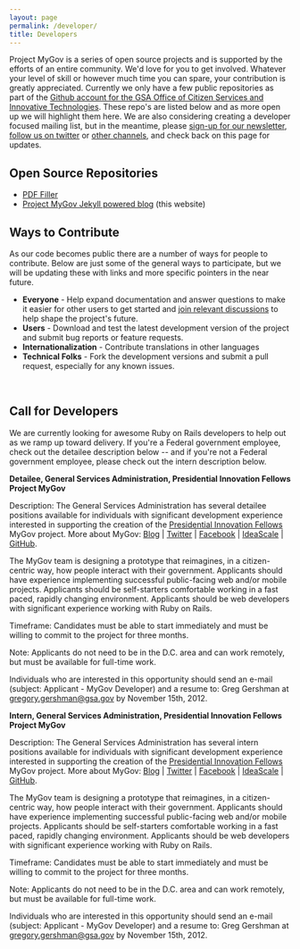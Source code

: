 ```yaml
---
layout: page
permalink: /developer/
title: Developers
---
```


Project MyGov is a series of open source projects and is supported by the efforts of an entire community. We'd love for you to get involved. Whatever your level of skill or however much time you can spare, your contribution is greatly appreciated. Currently we only have a few public repositories as part of the [Github account for the GSA Office of Citizen Services and Innovative Technologies](https://github.com/GSA-OCSIT). These repo's are listed below and as more open up we will highlight them here. We are also considering creating a developer focused mailing list, but in the meantime, please [sign-up for our newsletter](http://www.whitehouse.gov/innovationfellows/mygov), [follow us on twitter](http://bit.ly/mygovtwitter) or [other channels](http://presidential-innovation-fellows.github.com/mygov/contact/), and check back on this page for updates. 

## Open Source Repositories
* [PDF Filler](https://github.com/GSA-OCSIT/pdf-filler)
* [Project MyGov Jekyll powered blog](https://github.com/presidential-innovation-fellows/mygov) (this website)


## Ways to Contribute
As our code becomes public there are a number of ways for people to contribute. Below are just some of the general ways to participate, but we will be updating these with links and more specific pointers in the near future. 

* **Everyone** - Help expand documentation and answer questions to make it easier for other users to get started and [join relevant discussions](http://presidential-innovation-fellows.github.com/mygov/contact) to help shape the project's future.
* **Users** - Download and test the latest development version of the project and submit bug reports or feature requests.
* **Internationalization** - Contribute translations in other languages
* **Technical Folks** - Fork the development versions and submit a pull request, especially for any known issues.

<a name="call" style="text-decoration:none">&nbsp;</a>
## Call for Developers

We are currently looking for awesome Ruby on Rails developers to help out as we ramp up toward delivery. If you're a Federal government employee, check out the detailee description below -- and if you're not a Federal government employee, please check out the intern description below.

**Detailee, General Services Administration, Presidential Innovation Fellows Project MyGov**

Description: The General Services Administration has several detailee positions available for individuals with significant development experience interested in supporting the creation of the [Presidential Innovation Fellows](http://www.whitehouse.gov/innovationfellows) MyGov project. More about MyGov: [Blog](http://bit.ly/mygovblog) | [Twitter](http://bit.ly/mygovtwitter) | [Facebook](http://bit.ly/MyGovFacebook) | [IdeaScale](http://bit.ly/MyGovIdeaScale) | [GitHub](http://bit.ly/MyGovGitHub).

The MyGov team is designing a prototype that reimagines, in a citizen-centric way, how people interact with their government. Applicants should have experience implementing successful public-facing web and/or mobile projects. Applicants should be self-starters comfortable working in a fast paced, rapidly changing environment.  Applicants should be web developers with significant experience working with Ruby on Rails.

Timeframe: Candidates must be able to start immediately and must be willing to commit to the project for three months.

Note: Applicants do not need to be in the D.C. area and can work remotely, but must be available for full-time work.

Individuals who are interested in this opportunity should send an e-mail (subject: Applicant - MyGov Developer) and a resume to: Greg Gershman at gregory.gershman@gsa.gov by November 15th, 2012.

**Intern, General Services Administration, Presidential Innovation Fellows Project MyGov**

Description: The General Services Administration has several intern positions available for individuals with significant development experience interested in supporting the creation of the [Presidential Innovation Fellows](http://www.whitehouse.gov/innovationfellows) MyGov project. More about MyGov: [Blog](http://bit.ly/mygovblog) | [Twitter](http://bit.ly/mygovtwitter) | [Facebook](http://bit.ly/MyGovFacebook) | [IdeaScale](http://bit.ly/MyGovIdeaScale) | [GitHub](http://bit.ly/MyGovGitHub).

The MyGov team is designing a prototype that reimagines, in a citizen-centric way, how people interact with their government. Applicants should have experience implementing successful public-facing web and/or mobile projects. Applicants should be self-starters comfortable working in a fast paced, rapidly changing environment.  Applicants should be web developers with significant experience working with Ruby on Rails.

Timeframe: Candidates must be able to start immediately and must be willing to commit to the project for three months.

Note: Applicants do not need to be in the D.C. area and can work remotely, but must be available for full-time work.

Individuals who are interested in this opportunity should send an e-mail (subject: Applicant - MyGov Developer) and a resume to: Greg Gershman at <a href='&#109;&#97;&#105;lto&#58;grego&#114;y&#37;2&#69;&#103;%65r%73h&#109;a%&#54;E%40g&#115;a&#46;gov?subject=Applicant - MyGov Developer'>gr&#101;g&#111;r&#121;&#46;&#103;&#101;rshman&#64;&#103;&#115;a&#46;go&#118;</a> by November 15th, 2012.